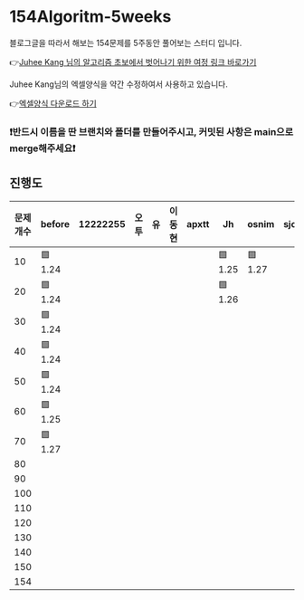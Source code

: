 # 154Algoritm-5weeks

블로그글을 따라서 해보는 154문제를 5주동안 풀어보는 스터디 입니다.

👉[Juhee Kang 님의 알고리즘 초보에서 벗어나기 위한 여정 링크 바로가기](https://claudiajkang.medium.com/%EC%95%8C%EA%B3%A0%EB%A6%AC%EC%A6%98-%EC%B4%88%EB%B3%B4%EC%97%90%EC%84%9C-%EB%B2%97%EC%96%B4%EB%82%98%EA%B8%B0-%EC%9C%84%ED%95%9C-%EC%97%AC%EC%A0%95-1ffb6bdfec6b)

Juhee Kang님의 엑셀양식을 약간 수정하여서 사용하고 있습니다.

👉[엑셀양식 다운로드 하기](https://docs.google.com/spreadsheets/d/1Bx27IJulthhpM04qbtuL0aAkX8psi5D4/edit?usp=sharing&ouid=113010703494073260482&rtpof=true&sd=true)

### ❗️반드시 이름을 딴 브랜치와 폴더를 만들어주시고, 커밋된 사항은 main으로 merge해주세요❗️

## 진행도


| 문제개수  | before | 12222255 | 오투 | 유 | 이동현 | apxtt | Jh | osnim | sjoonb | zlzzlzz2l |
| -------- | ------- | -------- | ---- | --- | ---- | ------ | --- | ---- | ----- |-----------|
| 10       | 🟩 1.24 |         |         |         |         |         |   🟩 1.25      |🟩 1.27 |
| 20       | 🟩 1.24 |         |         |         |         |         |   🟩 1.26      | |
| 30       | 🟩 1.24 |         |         |         |         |         |         | |
| 40       | 🟩 1.24 |         |         |         |         |         |         | |
| 50       | 🟩 1.24 |         |         |         |         |         |         | |
| 60       | 🟩 1.25 |          |         |         |         |         |         | |
| 70       | 🟩 1.27 |          |         |         |         |         |         | |
| 80       |         |          |         |         |         |         |         | |
| 90       |         |          |         |         |         |         |         | |
| 100      |         |          |         |         |         |         |         | |
| 110      |         |          |         |         |         |         |         | |
| 120      |         |          |         |         |         |         |         | |
| 130      |         |          |         |         |         |         |         | |
| 140      |         |          |         |         |         |         |         | |
| 150      |         |          |         |         |         |         |         | |
| 154      |         |          |         |         |         |         |         | |

